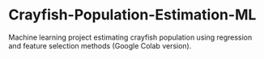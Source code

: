 # Crayfish-Population-Estimation-ML
Machine learning project estimating crayfish population using regression and feature selection methods (Google Colab version).
